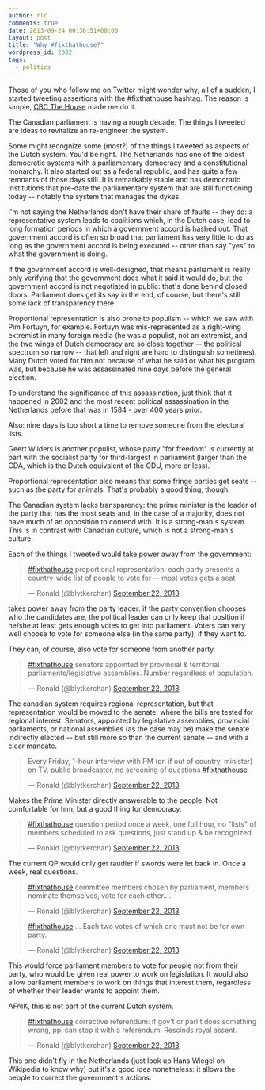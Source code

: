 ```yaml
---
author: rlc
comments: true
date: 2013-09-24 00:36:51+00:00
layout: post
title: "Why #fixthathouse?"
wordpress_id: 2382
tags:
  - politics
---
```


Those of you who follow me on Twitter might wonder why, all of a sudden, I started tweeting assertions with the #fixthathouse hashtag. The reason is simple, [CBC The House](http://cbc.ca/thehouse) made me do it.

<!--more-->

The Canadian parliament is having a rough decade. The things I tweeted are ideas to revitalize an re-engineer the system.

Some might recognize some (most?) of the things I tweeted as aspects of the Dutch system. You'd be right. The Netherlands has one of the oldest democratic systems with a parliamentary democracy and a constitutional monarchy. It also started out as a federal republic, and has quite a few remnants of those days still. It is remarkably stable and has democratic institutions that pre-date the parliamentary system that are still functioning today -- notably the system that manages the dykes.

I'm not saying the Netherlands don't have their share of faults -- they do: a representative system leads to coalitions which, in the Dutch case, lead to long formation periods in which a government accord is hashed out. That government accord is often so broad that parliament has very little to do as long as the government accord is being executed -- other than say "yes" to what the government is doing.

If the government accord is well-designed, that means parliament is really only verifying that the government does what it said it would do, but the government accord is not negotiated in public: that's done behind closed doors. Parliament does get its say in the end, of course, but there's still some lack of transparency there.

Proportional representation is also prone to populism -- which we saw with Pim Fortuyn, for example. Fortuyn was mis-represented as a right-wing extremist in many foreign media (he was a populist, not an extremist, and the two wings of Dutch democracy are so close together -- the political spectrum so narrow -- that left and right are hard to distinguish sometimes). Many Dutch voted for him not because of what he said or what his program was, but because he was assassinated nine days before the general election.

To understand the significance of this assassination, just think that it happened in 2002 and the most recent political assassination in the Netherlands before that was in 1584 - over 400 years prior.

Also: nine days is too short a time to remove someone from the electoral lists.

Geert Wilders is another populist, whose party "for freedom" is currently at part with the socialist party for third-largest in parliament (larger than the CDA, which is the Dutch equivalent of the CDU, more or less).

Proportional representation also means that some fringe parties get seats -- such as the party for animals. That's probably a good thing, though.

The Canadian system lacks transparency: the prime minister is the leader of the party that has the most seats and, in the case of a majority, does not have much of an opposition to contend with. It is a strong-man's system. This is in contrast with Canadian culture, which is not a strong-man's culture.

Each of the things I tweeted would take power away from the government:

<blockquote class="twitter-tweet" data-lang="en"><p lang="en" dir="ltr"><a href="https://twitter.com/hashtag/fixthathouse?src=hash&amp;ref_src=twsrc%5Etfw">#fixthathouse</a> proportional representation: each party presents a country-wide list of people to vote for -- most votes gets a seat</p>&mdash; Ronald (@blytkerchan) <a href="https://twitter.com/blytkerchan/status/381908075961397248?ref_src=twsrc%5Etfw">September 22, 2013</a></blockquote>
<script async src="https://platform.twitter.com/widgets.js" charset="utf-8"></script>
takes power away from the party leader: if the party convention chooses who the candidates are, the political leader can only keep that position if he/she at least gets enough votes to get into parliament. Voters can very well choose to vote for someone else (in the same party), if they want to.

They can, of course, also vote for someone from another party.

<blockquote class="twitter-tweet" data-lang="en"><p lang="en" dir="ltr"><a href="https://twitter.com/hashtag/fixthathouse?src=hash&amp;ref_src=twsrc%5Etfw">#fixthathouse</a> senators appointed by provincial &amp; territorial parliaments/legislative assemblies. Number regardless of population.</p>&mdash; Ronald (@blytkerchan) <a href="https://twitter.com/blytkerchan/status/381908444309372928?ref_src=twsrc%5Etfw">September 22, 2013</a></blockquote>
<script async src="https://platform.twitter.com/widgets.js" charset="utf-8"></script>
The canadian system requires regional representation, but that representation would be moved to the senate, where the bills are tested for regional interest. Senators, appointed by legislative assemblies, provincial parliaments, or national assemblies (as the case may be) make the senate indirectly elected -- but still more so than the current senate -- and with a clear mandate.

<blockquote class="twitter-tweet" data-lang="en"><p lang="en" dir="ltr">Every Friday, 1-hour interview with PM (or, if out of country, minister) on TV, public broadcaster, no screening of questions <a href="https://twitter.com/hashtag/fixthathouse?src=hash&amp;ref_src=twsrc%5Etfw">#fixthathouse</a></p>&mdash; Ronald (@blytkerchan) <a href="https://twitter.com/blytkerchan/status/381910656297226241?ref_src=twsrc%5Etfw">September 22, 2013</a></blockquote>
<script async src="https://platform.twitter.com/widgets.js" charset="utf-8"></script>
Makes the Prime Minister directly answerable to the people. Not comfortable for him, but a good thing for democracy.

<blockquote class="twitter-tweet" data-lang="en"><p lang="en" dir="ltr"><a href="https://twitter.com/hashtag/fixthathouse?src=hash&amp;ref_src=twsrc%5Etfw">#fixthathouse</a> question period once a week, one full hour, no &quot;lists&quot; of members scheduled to ask questions, just stand up &amp; be recognized</p>&mdash; Ronald (@blytkerchan) <a href="https://twitter.com/blytkerchan/status/381909211292377088?ref_src=twsrc%5Etfw">September 22, 2013</a></blockquote>
<script async src="https://platform.twitter.com/widgets.js" charset="utf-8"></script>
The current QP would only get raudier if swords were let back in. Once a week, real questions.

<blockquote class="twitter-tweet" data-lang="en"><p lang="en" dir="ltr"><a href="https://twitter.com/hashtag/fixthathouse?src=hash&amp;ref_src=twsrc%5Etfw">#fixthathouse</a> committee members chosen by parliament, members nominate themselves, vote for each other....</p>&mdash; Ronald (@blytkerchan) <a href="https://twitter.com/blytkerchan/status/381911678944026624?ref_src=twsrc%5Etfw">September 22, 2013</a></blockquote>
<script async src="https://platform.twitter.com/widgets.js" charset="utf-8"></script>

<blockquote class="twitter-tweet" data-lang="en"><p lang="en" dir="ltr"><a href="https://twitter.com/hashtag/fixthathouse?src=hash&amp;ref_src=twsrc%5Etfw">#fixthathouse</a> ... Each two votes of which one must not be for own party.</p>&mdash; Ronald (@blytkerchan) <a href="https://twitter.com/blytkerchan/status/381911745880928256?ref_src=twsrc%5Etfw">September 22, 2013</a></blockquote>
<script async src="https://platform.twitter.com/widgets.js" charset="utf-8"></script>
This would force parliament members to vote for people not from their party, who would be given real power to work on legislation. It would also allow parliament members to work on things that interest them, regardless of whether their leader wants to appoint them.

AFAIK, this is not part of the current Dutch system.

<blockquote class="twitter-tweet" data-lang="en"><p lang="en" dir="ltr"><a href="https://twitter.com/hashtag/fixthathouse?src=hash&amp;ref_src=twsrc%5Etfw">#fixthathouse</a> corrective referendum: if gov&#39;t or parl&#39;t does something wrong, ppl can stop it with a referendum. Rescinds royal assent.</p>&mdash; Ronald (@blytkerchan) <a href="https://twitter.com/blytkerchan/status/381913384180269056?ref_src=twsrc%5Etfw">September 22, 2013</a></blockquote>
<script async src="https://platform.twitter.com/widgets.js" charset="utf-8"></script>
This one didn't fly in the Netherlands (just look up Hans Wiegel on Wikipedia to know why) but it's a good idea nonetheless: it allows the people to correct the government's actions.

